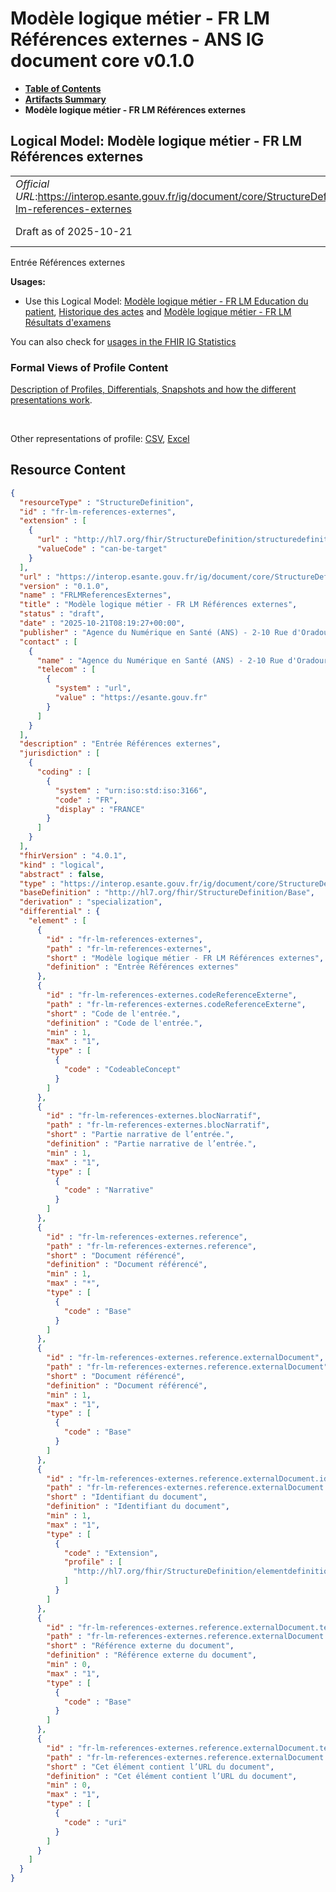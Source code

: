 # Modèle logique métier - FR LM Références externes - ANS IG document core v0.1.0

* [**Table of Contents**](toc.md)
* [**Artifacts Summary**](artifacts.md)
* **Modèle logique métier - FR LM Références externes**

## Logical Model: Modèle logique métier - FR LM Références externes 

| | |
| :--- | :--- |
| *Official URL*:https://interop.esante.gouv.fr/ig/document/core/StructureDefinition/fr-lm-references-externes | *Version*:0.1.0 |
| Draft as of 2025-10-21 | *Computable Name*:FRLMReferencesExternes |

 
Entrée Références externes 

**Usages:**

* Use this Logical Model: [Modèle logique métier - FR LM Education du patient](StructureDefinition-fr-lm-education-patient.md), [Historique des actes](StructureDefinition-fr-lm-historique-des-actes.md) and [Modèle logique métier - FR LM Résultats d'examens](StructureDefinition-fr-lm-resultats-examens.md)

You can also check for [usages in the FHIR IG Statistics](https://packages2.fhir.org/xig/ans.document.fr.core|current/StructureDefinition/fr-lm-references-externes)

### Formal Views of Profile Content

 [Description of Profiles, Differentials, Snapshots and how the different presentations work](http://build.fhir.org/ig/FHIR/ig-guidance/readingIgs.html#structure-definitions). 

 

Other representations of profile: [CSV](StructureDefinition-fr-lm-references-externes.csv), [Excel](StructureDefinition-fr-lm-references-externes.xlsx) 



## Resource Content

```json
{
  "resourceType" : "StructureDefinition",
  "id" : "fr-lm-references-externes",
  "extension" : [
    {
      "url" : "http://hl7.org/fhir/StructureDefinition/structuredefinition-type-characteristics",
      "valueCode" : "can-be-target"
    }
  ],
  "url" : "https://interop.esante.gouv.fr/ig/document/core/StructureDefinition/fr-lm-references-externes",
  "version" : "0.1.0",
  "name" : "FRLMReferencesExternes",
  "title" : "Modèle logique métier - FR LM Références externes",
  "status" : "draft",
  "date" : "2025-10-21T08:19:27+00:00",
  "publisher" : "Agence du Numérique en Santé (ANS) - 2-10 Rue d'Oradour-sur-Glane, 75015 Paris",
  "contact" : [
    {
      "name" : "Agence du Numérique en Santé (ANS) - 2-10 Rue d'Oradour-sur-Glane, 75015 Paris",
      "telecom" : [
        {
          "system" : "url",
          "value" : "https://esante.gouv.fr"
        }
      ]
    }
  ],
  "description" : "Entrée Références externes",
  "jurisdiction" : [
    {
      "coding" : [
        {
          "system" : "urn:iso:std:iso:3166",
          "code" : "FR",
          "display" : "FRANCE"
        }
      ]
    }
  ],
  "fhirVersion" : "4.0.1",
  "kind" : "logical",
  "abstract" : false,
  "type" : "https://interop.esante.gouv.fr/ig/document/core/StructureDefinition/fr-lm-references-externes",
  "baseDefinition" : "http://hl7.org/fhir/StructureDefinition/Base",
  "derivation" : "specialization",
  "differential" : {
    "element" : [
      {
        "id" : "fr-lm-references-externes",
        "path" : "fr-lm-references-externes",
        "short" : "Modèle logique métier - FR LM Références externes",
        "definition" : "Entrée Références externes"
      },
      {
        "id" : "fr-lm-references-externes.codeReferenceExterne",
        "path" : "fr-lm-references-externes.codeReferenceExterne",
        "short" : "Code de l'entrée.",
        "definition" : "Code de l'entrée.",
        "min" : 1,
        "max" : "1",
        "type" : [
          {
            "code" : "CodeableConcept"
          }
        ]
      },
      {
        "id" : "fr-lm-references-externes.blocNarratif",
        "path" : "fr-lm-references-externes.blocNarratif",
        "short" : "Partie narrative de l’entrée.",
        "definition" : "Partie narrative de l’entrée.",
        "min" : 1,
        "max" : "1",
        "type" : [
          {
            "code" : "Narrative"
          }
        ]
      },
      {
        "id" : "fr-lm-references-externes.reference",
        "path" : "fr-lm-references-externes.reference",
        "short" : "Document référencé",
        "definition" : "Document référencé",
        "min" : 1,
        "max" : "*",
        "type" : [
          {
            "code" : "Base"
          }
        ]
      },
      {
        "id" : "fr-lm-references-externes.reference.externalDocument",
        "path" : "fr-lm-references-externes.reference.externalDocument",
        "short" : "Document référencé",
        "definition" : "Document référencé",
        "min" : 1,
        "max" : "1",
        "type" : [
          {
            "code" : "Base"
          }
        ]
      },
      {
        "id" : "fr-lm-references-externes.reference.externalDocument.identifiant",
        "path" : "fr-lm-references-externes.reference.externalDocument.identifiant",
        "short" : "Identifiant du document",
        "definition" : "Identifiant du document",
        "min" : 1,
        "max" : "1",
        "type" : [
          {
            "code" : "Extension",
            "profile" : [
              "http://hl7.org/fhir/StructureDefinition/elementdefinition-identifier"
            ]
          }
        ]
      },
      {
        "id" : "fr-lm-references-externes.reference.externalDocument.text",
        "path" : "fr-lm-references-externes.reference.externalDocument.text",
        "short" : "Référence externe du document",
        "definition" : "Référence externe du document",
        "min" : 0,
        "max" : "1",
        "type" : [
          {
            "code" : "Base"
          }
        ]
      },
      {
        "id" : "fr-lm-references-externes.reference.externalDocument.text.reference",
        "path" : "fr-lm-references-externes.reference.externalDocument.text.reference",
        "short" : "Cet élément contient l’URL du document",
        "definition" : "Cet élément contient l’URL du document",
        "min" : 0,
        "max" : "1",
        "type" : [
          {
            "code" : "uri"
          }
        ]
      }
    ]
  }
}

```
